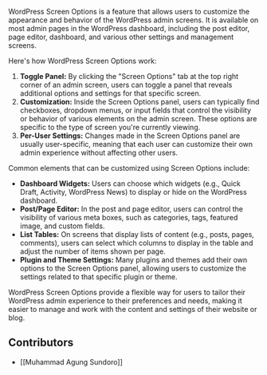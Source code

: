 WordPress Screen Options is a feature that allows users to customize the appearance and behavior of the WordPress admin screens. It is available on most admin pages in the WordPress dashboard, including the post editor, page editor, dashboard, and various other settings and management screens.

Here's how WordPress Screen Options work:
1. **Toggle Panel:** By clicking the "Screen Options" tab at the top right corner of an admin screen, users can toggle a panel that reveals additional options and settings for that specific screen.
2. **Customization:** Inside the Screen Options panel, users can typically find checkboxes, dropdown menus, or input fields that control the visibility or behavior of various elements on the admin screen. These options are specific to the type of screen you're currently viewing.
3. **Per-User Settings:** Changes made in the Screen Options panel are usually user-specific, meaning that each user can customize their own admin experience without affecting other users.

Common elements that can be customized using Screen Options include:
- **Dashboard Widgets:** Users can choose which widgets (e.g., Quick Draft, Activity, WordPress News) to display or hide on the WordPress dashboard.
- **Post/Page Editor:** In the post and page editor, users can control the visibility of various meta boxes, such as categories, tags, featured image, and custom fields.
- **List Tables:** On screens that display lists of content (e.g., posts, pages, comments), users can select which columns to display in the table and adjust the number of items shown per page.
- **Plugin and Theme Settings:** Many plugins and themes add their own options to the Screen Options panel, allowing users to customize the settings related to that specific plugin or theme.

WordPress Screen Options provide a flexible way for users to tailor their WordPress admin experience to their preferences and needs, making it easier to manage and work with the content and settings of their website or blog.

## Contributors
- [[Muhammad Agung Sundoro]]